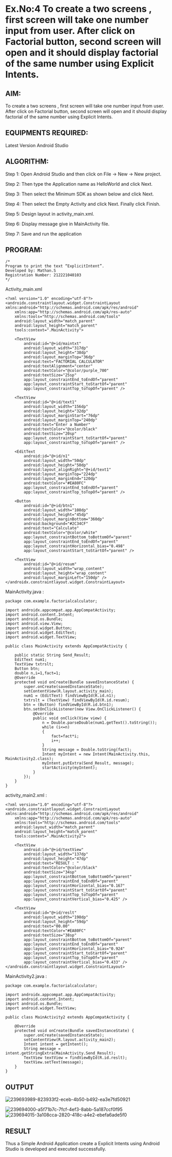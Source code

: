 # Ex.No:4 To create a two screens , first screen will take one number input from user. After click on Factorial button, second screen will open and it should display factorial of the same number using Explicit Intents.


## AIM:

To create a two screens , first screen will take one number input from user. After click on Factorial button, second screen will open and it should display factorial of the same number using Explicit Intents.


## EQUIPMENTS REQUIRED:

Latest Version Android Studio

## ALGORITHM:
Step 1: Open Android Studio and then click on File -> New -> New project.

Step 2: Then type the Application name as HelloWorld and click Next.

Step 3: Then select the Minimum SDK as shown below and click Next.

Step 4: Then select the Empty Activity and click Next. Finally click Finish.

Step 5: Design layout in activity_main.xml.

Step 6: Display message give in MainActivity file.

Step 7: Save and run the application


## PROGRAM:
```
/*
Program to print the text “ExplicitIntent”.
Developed by: Mathan.S
Registration Number: 212221040103
*/
```
Activity_main.xml
```
<?xml version="1.0" encoding="utf-8"?>
<androidx.constraintlayout.widget.ConstraintLayout xmlns:android="http://schemas.android.com/apk/res/android"
    xmlns:app="http://schemas.android.com/apk/res-auto"
    xmlns:tools="http://schemas.android.com/tools"
    android:layout_width="match_parent"
    android:layout_height="match_parent"
    tools:context=".MainActivity">

    <TextView
        android:id="@+id/maintxt"
        android:layout_width="317dp"
        android:layout_height="38dp"
        android:layout_marginTop="36dp"
        android:text="FACTORIAL CALCULATOR"
        android:textAlignment="center"
        android:textColor="@color/purple_700"
        android:textSize="25sp"
        app:layout_constraintEnd_toEndOf="parent"
        app:layout_constraintStart_toStartOf="parent"
        app:layout_constraintTop_toTopOf="parent" />

    <TextView
        android:id="@+id/text1"
        android:layout_width="156dp"
        android:layout_height="32dp"
        android:layout_marginStart="76dp"
        android:layout_marginTop="240dp"
        android:text="Enter a Number"
        android:textColor="@color/black"
        android:textSize="20sp"
        app:layout_constraintStart_toStartOf="parent"
        app:layout_constraintTop_toTopOf="parent" />

    <EditText
        android:id="@+id/n1"
        android:layout_width="50dp"
        android:layout_height="50dp"
        android:layout_alignRight="@+id/text1"
        android:layout_marginTop="224dp"
        android:layout_marginEnd="120dp"
        android:textColor="#EA80FC"
        app:layout_constraintEnd_toEndOf="parent"
        app:layout_constraintTop_toTopOf="parent" />

    <Button
        android:id="@+id/btn1"
        android:layout_width="108dp"
        android:layout_height="45dp"
        android:layout_marginBottom="360dp"
        android:background="#2C34CF"
        android:text="Calculate"
        android:textColor="@color/white"
        app:layout_constraintBottom_toBottomOf="parent"
        app:layout_constraintEnd_toEndOf="parent"
        app:layout_constraintHorizontal_bias="0.498"
        app:layout_constraintStart_toStartOf="parent" />

    <TextView
        android:id="@+id/resum"
        android:layout_width="wrap_content"
        android:layout_height="wrap_content"
        android:layout_marginLeft="150dp" />
</androidx.constraintlayout.widget.ConstraintLayout>
```
MainActivity.java :
```
package com.example.factorialcalculator;

import androidx.appcompat.app.AppCompatActivity;
import android.content.Intent;
import android.os.Bundle;
import android.view.View;
import android.widget.Button;
import android.widget.EditText;
import android.widget.TextView;

public class MainActivity extends AppCompatActivity {

    public static String Send_Result;
    EditText num1;
    TextView txtrslt;
    Button btn;
    double n,i=1,fact=1;
    @Override
    protected void onCreate(Bundle savedInstanceState) {
        super.onCreate(savedInstanceState);
        setContentView(R.layout.activity_main);
        num1 = (EditText) findViewById(R.id.n1);
        txtrslt = (TextView) findViewById(R.id.resum);
        btn = (Button) findViewById(R.id.btn1);
        btn.setOnClickListener(new View.OnClickListener() {
            @Override
            public void onClick(View view) {
                n = Double.parseDouble(num1.getText().toString());
                while (i<=n)
                {
                    fact=fact*i;
                    i++;
                }
                String message = Double.toString(fact);
                Intent myIntent = new Intent(MainActivity.this, MainActivity2.class);
                myIntent.putExtra(Send_Result, message);
                startActivity(myIntent);
            }
        });
    }
}
```
activity_main2.xml :
```
<?xml version="1.0" encoding="utf-8"?>
<androidx.constraintlayout.widget.ConstraintLayout xmlns:android="http://schemas.android.com/apk/res/android"
    xmlns:app="http://schemas.android.com/apk/res-auto"
    xmlns:tools="http://schemas.android.com/tools"
    android:layout_width="match_parent"
    android:layout_height="match_parent"
    tools:context=".MainActivity2">

    <TextView
        android:id="@+id/textView"
        android:layout_width="137dp"
        android:layout_height="47dp"
        android:text="RESULT : "
        android:textColor="@color/black"
        android:textSize="34sp"
        app:layout_constraintBottom_toBottomOf="parent"
        app:layout_constraintEnd_toEndOf="parent"
        app:layout_constraintHorizontal_bias="0.167"
        app:layout_constraintStart_toStartOf="parent"
        app:layout_constraintTop_toTopOf="parent"
        app:layout_constraintVertical_bias="0.425" />

    <TextView
        android:id="@+id/reslt"
        android:layout_width="198dp"
        android:layout_height="59dp"
        android:text="00.00"
        android:textColor="#EA80FC"
        android:textSize="38sp"
        app:layout_constraintBottom_toBottomOf="parent"
        app:layout_constraintEnd_toEndOf="parent"
        app:layout_constraintHorizontal_bias="0.924"
        app:layout_constraintStart_toStartOf="parent"
        app:layout_constraintTop_toTopOf="parent"
        app:layout_constraintVertical_bias="0.433" />
</androidx.constraintlayout.widget.ConstraintLayout>
```
MainActivity2.java :
```
package com.example.factorialcalculator;

import androidx.appcompat.app.AppCompatActivity;
import android.content.Intent;
import android.os.Bundle;
import android.widget.TextView;

public class MainActivity2 extends AppCompatActivity {

    @Override
    protected void onCreate(Bundle savedInstanceState) {
        super.onCreate(savedInstanceState);
        setContentView(R.layout.activity_main2);
        Intent intent = getIntent();
        String message = intent.getStringExtra(MainActivity.Send_Result);
        TextView textView = findViewById(R.id.reslt);
        textView.setText(message);
    }
}
```
## OUTPUT

![239693989-823933f2-eceb-4b50-b492-ea3e7fd50921](https://github.com/mathan4/Mobile-Application-Development/assets/109868924/64dc98bf-a1a4-4925-98ff-6fafe69dc95d)

![239694000-a5f71b7c-7fcf-4ef3-8abb-5a187ccf0f95](https://github.com/mathan4/Mobile-Application-Development/assets/109868924/e4bf3cd1-b3e7-474e-a508-252fb47e8adf)
![239694015-3a108cca-2820-418c-a4e2-ebefa6ade5f0](https://github.com/mathan4/Mobile-Application-Development/assets/109868924/2bfd5623-e06c-47d3-8a1a-d74af70dcf8a)


## RESULT
Thus a Simple Android Application create a Explicit Intents using Android Studio is developed and executed successfully.


